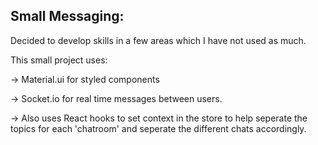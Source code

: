 ## Small Messaging:

Decided to develop skills in a few areas which I have not used as much.

This small project uses:

-> Material.ui for styled components

-> Socket.io for real time messages between users.

-> Also uses React hooks to set context in the store to help seperate the topics for each 'chatroom' and seperate the different chats accordingly.
